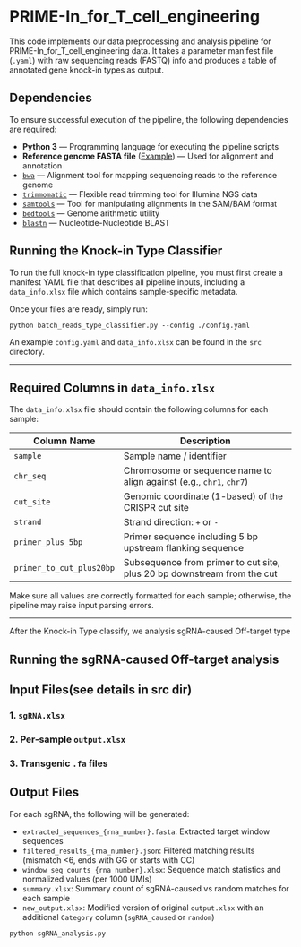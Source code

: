 # PRIME-In_for_T_cell_engineering

This code implements our data preprocessing and analysis pipeline for PRIME-In_for_T_cell_engineering data. It takes a parameter manifest file (`.yaml`) with raw sequencing reads (FASTQ) info and produces a table of annotated gene knock-in types as output.

## Dependencies<a name="dependencies"></a>

To ensure successful execution of the pipeline, the following dependencies are required:

- **Python 3** — Programming language for executing the pipeline scripts  
- **Reference genome FASTA file**  ([Example](https://ftp.ncbi.nlm.nih.gov/genomes/all/GCF/000/001/405/GCF_000001405.26_GRCh38/GCF_000001405.26_GRCh38_genomic.fna.gz)) — Used for alignment and annotation  
- [`bwa`](http://bio-bwa.sourceforge.net/) — Alignment tool for mapping sequencing reads to the reference genome  
- [`trimmomatic`](https://github.com/timflutre/trimmomatic/) — Flexible read trimming tool for Illumina NGS data  
- [`samtools`](https://github.com/samtools/samtools/) — Tool for manipulating alignments in the SAM/BAM format  
- [`bedtools`](https://bedtools.readthedocs.io/en/latest/) — Genome arithmetic utility  
- [`blastn`](https://github.com/asadprodhan/blastn/blob/main/README.md) — Nucleotide-Nucleotide BLAST  

## Running the Knock-in Type Classifier

To run the full knock-in type classification pipeline, you must first create a manifest YAML file that describes all pipeline inputs, including a `data_info.xlsx` file which contains sample-specific metadata.

Once your files are ready, simply run:

```
python batch_reads_type_classifier.py --config ./config.yaml
```


An example `config.yaml` and `data_info.xlsx` can be found in the `src` directory.

---

## Required Columns in `data_info.xlsx`

The `data_info.xlsx` file should contain the following columns for each sample:

| Column Name              | Description                                                                 |
|--------------------------|-----------------------------------------------------------------------------|
| `sample`                 | Sample name / identifier                                                    |
| `chr_seq`                | Chromosome or sequence name to align against (e.g., `chr1`, `chr7`)         |
| `cut_site`               | Genomic coordinate (1-based) of the CRISPR cut site                         |
| `strand`                 | Strand direction: `+` or `-`                                                |
| `primer_plus_5bp`        | Primer sequence including 5 bp upstream flanking sequence                   |
| `primer_to_cut_plus20bp` | Subsequence from primer to cut site, plus 20 bp downstream from the cut     |

Make sure all values are correctly formatted for each sample; otherwise, the pipeline may raise input parsing errors.

---
After the Knock-in Type classify, we analysis sgRNA-caused Off-target type

## Running the sgRNA-caused Off-target analysis  


## Input Files(see details in src dir)    

### 1. `sgRNA.xlsx`
### 2. Per-sample `output.xlsx`
### 3. Transgenic `.fa` files
## Output Files
For each sgRNA, the following will be generated:

- `extracted_sequences_{rna_number}.fasta`: Extracted target window sequences
- `filtered_results_{rna_number}.json`: Filtered matching results (mismatch <6, ends with GG or starts with CC)
- `window_seq_counts_{rna_number}.xlsx`: Sequence match statistics and normalized values (per 1000 UMIs)
- `summary.xlsx`: Summary count of sgRNA-caused vs random matches for each sample
- `new_output.xlsx`: Modified version of original `output.xlsx` with an additional `Category` column (`sgRNA_caused` or `random`)


```python
python sgRNA_analysis.py
```
